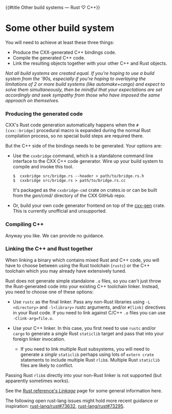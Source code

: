 {{#title Other build systems — Rust ♡ C++}}
# Some other build system

You will need to achieve at least these three things:

- Produce the CXX-generated C++ bindings code.
- Compile the generated C++ code.
- Link the resulting objects together with your other C++ and Rust objects.

*Not all build systems are created equal. If you're hoping to use a build system
from the '90s, especially if you're hoping to overlaying the limitations of 2 or
more build systems (like automake+cargo) and expect to solve them
simultaneously, then be mindful that your expectations are set accordingly and
seek sympathy from those who have imposed the same approach on themselves.*

### Producing the generated code

CXX's Rust code generation automatically happens when the `#[cxx::bridge]`
procedural macro is expanded during the normal Rust compilation process, so no
special build steps are required there.

But the C++ side of the bindings needs to be generated. Your options are:

- Use the `cxxbridge` command, which is a standalone command line interface to
  the CXX C++ code generator. Wire up your build system to compile and invoke
  this tool.

  ```console
  $  cxxbridge src/bridge.rs --header > path/to/bridge.rs.h
  $  cxxbridge src/bridge.rs > path/to/bridge.rs.cc
  ```

  It's packaged as the `cxxbridge-cmd` crate on crates.io or can be built from
  the *gen/cmd/* directory of the CXX GitHub repo.

- Or, build your own code generator frontend on top of the [cxx-gen] crate. This
  is currently unofficial and unsupported.

[cxx-gen]: https://docs.rs/cxx-gen

### Compiling C++

Anyway you like. We can provide no guidance.

### Linking the C++ and Rust together

When linking a binary which contains mixed Rust and C++ code, you will have to
choose between using the Rust toolchain (`rustc`) or the C++ toolchain which you
may already have extensively tuned.

Rust does not generate simple standalone `.o` files, so you can't just throw the
Rust-generated code into your existing C++ toolchain linker. Instead, you need to
choose one of these options:

* Use `rustc` as the final linker. Pass any non-Rust libraries using `-L
  <directory>` and `-l<library>` rustc arguments, and/or `#[link]` directives in
  your Rust code. If you need to link against C/C++ `.o` files you can use
  `-Clink-arg=file.o`.

* Use your C++ linker. In this case, you first need to use `rustc` and/or
  `cargo` to generate a _single_ Rust `staticlib` target and pass that into your
  foreign linker invocation.

  * If you need to link multiple Rust subsystems, you will need to generate a
    _single_ `staticlib` perhaps using lots of `extern crate` statements to
    include multiple Rust `rlib`s.  Multiple Rust `staticlib` files are likely
    to conflict.

Passing Rust `rlib`s directly into your non-Rust linker is not supported (but
apparently sometimes works).

See the [Rust reference's *Linkage*][linkage] page for some general information
here.

[linkage]: https://doc.rust-lang.org/reference/linkage.html

The following open rust-lang issues might hold more recent guidance or
inspiration: [rust-lang/rust#73632], [rust-lang/rust#73295].

[rust-lang/rust#73632]: https://github.com/rust-lang/rust/issues/73632
[rust-lang/rust#73295]: https://github.com/rust-lang/rust/issues/73295
